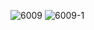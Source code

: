 ![6009](https://user-images.githubusercontent.com/69049801/128705907-58232e0b-4e94-4c28-8fdf-b101edf5d78e.PNG)
![6009-1](https://user-images.githubusercontent.com/69049801/128705913-e7b498be-95c1-4254-a03f-a87ab4c4d4a0.PNG)
